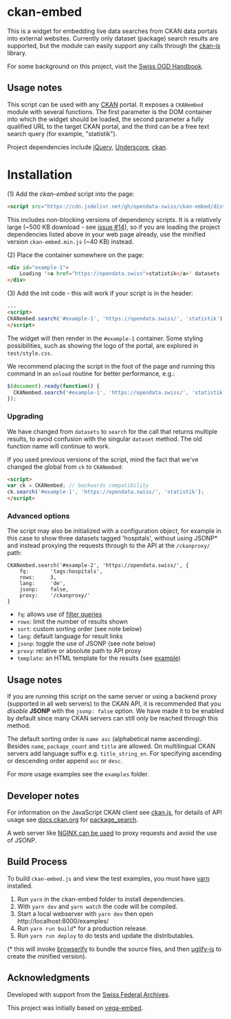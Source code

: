 # ckan-embed

This is a widget for embedding live data searches from CKAN data portals into external websites. Currently only dataset (package) search results are supported, but the module can easily support any calls through the [ckan-js](https://www.npmjs.com/package/ckan) library.

For some background on this project, visit the [Swiss OGD Handbook](https://handbook.opendata.swiss/de/content/glossar/bibliothek/embed.html).

## Usage notes

This script can be used with any [CKAN](http://ckan.org) portal. It exposes a `CKANembed` module with several functions. The first parameter is the DOM container into which the widget should be loaded, the second parameter a fully qualified URL to the target CKAN portal, and the third can be a free text search query (for example, "statistik").

Project dependencies include [jQuery](https://www.npmjs.com/package/jquery), [Underscore](https://www.npmjs.com/package/underscore), [ckan](https://www.npmjs.com/package/ckan).

# Installation

(1) Add the *ckan-embed* script into the page:

```html
<script src="https://cdn.jsdelivr.net/gh/opendata-swiss/ckan-embed/dist/ckan-embed.bundle.js"></script>
```

This includes non-blocking versions of dependency scripts. It is a relatively large (~500 KB download - see [issue #14](https://github.com/opendata-swiss/ckan-embed/issues/14)), so if you are loading the project dependencies listed above in your web page already, use the minified version `ckan-embed.min.js` (~40 KB) instead.

(2) Place the container somewhere on the page:

```html
<div id="example-1">
	Loading '<a href="https://opendata.swiss">statistik</a>' datasets ...
</div>
```

(3) Add the init code - this will work if your script is in the header:

```html
...
<script>
CKANembed.search('#example-1', 'https://opendata.swiss/', 'statistik');
</script>
```

The widget will then render in the `#example-1` container. Some styling possibilities, such as showing the logo of the portal, are explored in `test/style.css`.

We recommend placing the script in the foot of the page and running this command in an `onload` routine for better performance, e.g.:

```js
$(document).ready(function() {
  CKANembed.search('#example-1', 'https://opendata.swiss/', 'statistik');
});
```

### Upgrading

We have changed from `datasets` to `search` for the call that returns multiple results, to avoid confusion with the singular `dataset` method. The old function name will continue to work.

If you used previous versions of the script, mind the fact that we've changed the global from `ck` to `CKANembed`:

```html
<script>
var ck = CKANembed; // backwards compatibility
ck.search('#example-1', 'https://opendata.swiss/', 'statistik');
</script>
```

### Advanced options

The script may also be initialized with a configuration object, for example in this case to show three datasets tagged 'hospitals', without using JSONP* and instead proxying the requests through to the API at the `/ckanproxy/` path:

```
CKANembed.search('#example-2', 'https://opendata.swiss/', {
	fq:       'tags:hospitals',
	rows:     3,
	lang:     'de',
	jsonp:    false,
	proxy:    '/ckanproxy/'
}
```

- `fq`: allows use of [filter queries](http://docs.ckan.org/en/latest/api/index.html?highlight=filter%20queries)
- `rows`: limit the number of results shown
- `sort`: custom sorting order (see note below)
- `lang`: default language for result links
- `jsonp`: toggle the use of JSONP (see note below)
- `proxy`: relative or absolute path to API proxy
- `template`: an HTML template for the results (see [example](examples/template.html))

## Usage notes

If you are running this script on the same server or using a backend proxy (supported in all web servers) to the CKAN API, it is recommended that you *disable* **JSONP** with the `jsonp: false` option. We have made it to be enabled by default since many CKAN servers can still only be reached through this method.

The default sorting order is `name asc` (alphabetical name ascending). Besides `name`, `package_count` and `title` are allowed. On multilingual CKAN servers add language suffix e.g. `title_string_en`. For specifying ascending or descending order append `asc` or `desc`.

For more usage examples see the `examples` folder.

## Developer notes

For information on the JavaScript CKAN client see [ckan.js](https://github.com/okfn/ckan.js), for details of API usage see [docs.ckan.org](http://docs.ckan.org/en/latest/api/) for [package_search](http://docs.ckan.org/en/latest/api/index.html?highlight=organization_list#ckan.logic.action.get.package_search).

A web server like [NGINX can be used](https://www.nginx.com/resources/admin-guide/reverse-proxy/) to proxy requests and avoid the use of JSONP.

## Build Process

To build `ckan-embed.js` and view the test examples, you must have [yarn](https://yarnpkg.com/) installed.

1. Run `yarn` in the ckan-embed folder to install dependencies.
1. With `yarn dev` and `yarn watch` the code will be compiled.
1. Start a local webserver with `yarn dev` then open http://localhost:8000/examples/
1. Run `yarn run build`* for a production release.
1. Run `yarn run deploy` to do tests and update the distributables.

(* this will invoke [browserify](http://browserify.org/) to bundle the source files, and then [uglify-js](http://lisperator.net/uglifyjs/) to create the minified version).

## Acknowledgments

Developed with support from the [Swiss Federal Archives](https://www.bar.admin.ch).

This project was initially based on [vega-embed](https://github.com/vega/vega-embed).
